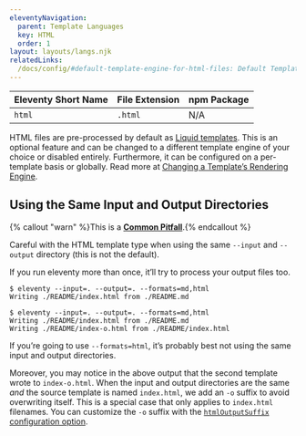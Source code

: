 ```yaml
---
eleventyNavigation:
  parent: Template Languages
  key: HTML
  order: 1
layout: layouts/langs.njk
relatedLinks:
  /docs/config/#default-template-engine-for-html-files: Default Template Engine for HTML Files
---
```

| Eleventy Short Name | File Extension | npm Package |
| ------------------- | -------------- | ----------- |
| `html`              | `.html`        | N/A         |

HTML files are pre-processed by default as [Liquid templates](/docs/languages/liquid/). This is an optional feature and can be changed to a different template engine of your choice or disabled entirely. Furthermore, it can be configured on a per-template basis or globally. Read more at [Changing a Template’s Rendering Engine](/docs/languages/).

<div id="same-input-output"></div>

## Using the Same Input and Output Directories

{% callout "warn" %}This is a <a href="/docs/pitfalls/"><strong>Common Pitfall</strong></a>.{% endcallout %}

Careful with the HTML template type when using the same <code>--input</code> and <code>--output</code> directory (this is not the default).

If you run eleventy more than once, it’ll try to process your output files too.

```
$ eleventy --input=. --output=. --formats=md,html
Writing ./README/index.html from ./README.md

$ eleventy --input=. --output=. --formats=md,html
Writing ./README/index.html from ./README.md
Writing ./README/index-o.html from ./README/index.html
```

If you’re going to use `--formats=html`, it’s probably best not using the same input and output directories.

Moreover, you may notice in the above output that the second template wrote to `index-o.html`. When the input and output directories are the same _and_ the source template is named `index.html`, we add an `-o` suffix to avoid overwriting itself. This is a special case that only applies to `index.html` filenames. You can customize the `-o` suffix with the [`htmlOutputSuffix` configuration option](/docs/config/#change-exception-case-suffix-for-html-files).
